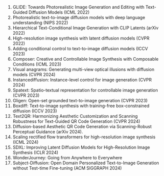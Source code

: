 <ol>
<li>GLIDE: Towards Photorealistic Image Generation and Editing with Text-Guided Diffusion Models (ICML 2022)
<li>Photorealistic text-to-image diffusion models with deep language understanding (NIPS 2022)
<li>Hierarchical Text-Conditional Image Generation with CLIP Latents (arXiv 2022)
<li>High-resolution image synthesis with latent diffusion models (CVPR 2022)
<li>Adding conditional control to text-to-image diffusion models (ICCV 2023)
<li>Composer: Creative and Controllable Image Synthesis with Composable Conditions (ICML 2023)
<li>Visual anagrams: Generating multi-view optical illusions with diffusion models (CVPR 2024)
<li>Instancediffusion: Instance-level control for image generation (CVPR 2024)
<li>Spatext: Spatio-textual representation for controllable image generation (CVPR 2023)
<li>Gligen: Open-set grounded text-to-image generation (CVPR 2023)
<li>Boxdiff: Text-to-image synthesis with training-free box-constrained diffusion (ICCV 2023)
<li>Text2QR: Harmonizing Aesthetic Customization and Scanning Robustness for Text-Guided QR Code Generation (CVPR 2024)
<li>Diffusion-based Aesthetic QR Code Generation via Scanning-Robust Perceptual Guidance (arXiv 2024).
<li>Scaling rectified flow transformers for high-resolution image synthesis (ICML 2024)
<li>SDXL: Improving Latent Diffusion Models for High-Resolution Image Synthesis (ICLR 2024)
<li>WonderJourney: Going from Anywhere to Everywhere
<li>Subject-Diffusion: Open Domain Personalized Text-to-Image Generation without Test-time Fine-tuning (ACM SIGGRAPH 2024)
</ol>

